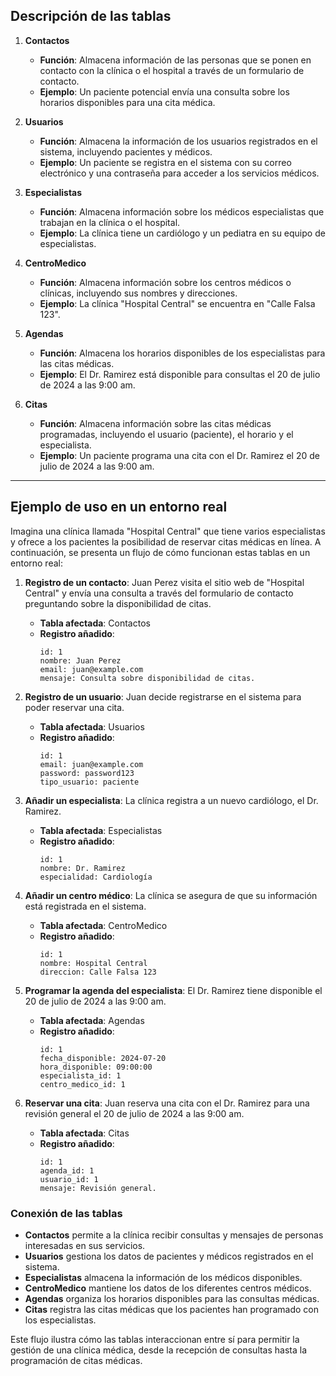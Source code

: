 ## Descripción de las tablas

1. **Contactos**
   - **Función**: Almacena información de las personas que se ponen en contacto con la clínica o el hospital a través de un formulario de contacto.
   - **Ejemplo**: Un paciente potencial envía una consulta sobre los horarios disponibles para una cita médica.

2. **Usuarios**
   - **Función**: Almacena la información de los usuarios registrados en el sistema, incluyendo pacientes y médicos.
   - **Ejemplo**: Un paciente se registra en el sistema con su correo electrónico y una contraseña para acceder a los servicios médicos.

3. **Especialistas**
   - **Función**: Almacena información sobre los médicos especialistas que trabajan en la clínica o el hospital.
   - **Ejemplo**: La clínica tiene un cardiólogo y un pediatra en su equipo de especialistas.

4. **CentroMedico**
   - **Función**: Almacena información sobre los centros médicos o clínicas, incluyendo sus nombres y direcciones.
   - **Ejemplo**: La clínica "Hospital Central" se encuentra en "Calle Falsa 123".

5. **Agendas**
   - **Función**: Almacena los horarios disponibles de los especialistas para las citas médicas.
   - **Ejemplo**: El Dr. Ramirez está disponible para consultas el 20 de julio de 2024 a las 9:00 am.

6. **Citas**
   - **Función**: Almacena información sobre las citas médicas programadas, incluyendo el usuario (paciente), el horario y el especialista.
   - **Ejemplo**: Un paciente programa una cita con el Dr. Ramirez el 20 de julio de 2024 a las 9:00 am.

---

## Ejemplo de uso en un entorno real

Imagina una clínica llamada "Hospital Central" que tiene varios especialistas y ofrece a los pacientes la posibilidad de reservar citas médicas en línea. A continuación, se presenta un flujo de cómo funcionan estas tablas en un entorno real:

1. **Registro de un contacto**: Juan Perez visita el sitio web de "Hospital Central" y envía una consulta a través del formulario de contacto preguntando sobre la disponibilidad de citas.
   - **Tabla afectada**: Contactos
   - **Registro añadido**:
     ```plaintext
     id: 1
     nombre: Juan Perez
     email: juan@example.com
     mensaje: Consulta sobre disponibilidad de citas.
     ```

2. **Registro de un usuario**: Juan decide registrarse en el sistema para poder reservar una cita.
   - **Tabla afectada**: Usuarios
   - **Registro añadido**:
     ```plaintext
     id: 1
     email: juan@example.com
     password: password123
     tipo_usuario: paciente
     ```

3. **Añadir un especialista**: La clínica registra a un nuevo cardiólogo, el Dr. Ramirez.
   - **Tabla afectada**: Especialistas
   - **Registro añadido**:
     ```plaintext
     id: 1
     nombre: Dr. Ramirez
     especialidad: Cardiología
     ```

4. **Añadir un centro médico**: La clínica se asegura de que su información está registrada en el sistema.
   - **Tabla afectada**: CentroMedico
   - **Registro añadido**:
     ```plaintext
     id: 1
     nombre: Hospital Central
     direccion: Calle Falsa 123
     ```

5. **Programar la agenda del especialista**: El Dr. Ramirez tiene disponible el 20 de julio de 2024 a las 9:00 am.
   - **Tabla afectada**: Agendas
   - **Registro añadido**:
     ```plaintext
     id: 1
     fecha_disponible: 2024-07-20
     hora_disponible: 09:00:00
     especialista_id: 1
     centro_medico_id: 1
     ```

6. **Reservar una cita**: Juan reserva una cita con el Dr. Ramirez para una revisión general el 20 de julio de 2024 a las 9:00 am.
   - **Tabla afectada**: Citas
   - **Registro añadido**:
     ```plaintext
     id: 1
     agenda_id: 1
     usuario_id: 1
     mensaje: Revisión general.
     ```

### Conexión de las tablas

- **Contactos** permite a la clínica recibir consultas y mensajes de personas interesadas en sus servicios.
- **Usuarios** gestiona los datos de pacientes y médicos registrados en el sistema.
- **Especialistas** almacena la información de los médicos disponibles.
- **CentroMedico** mantiene los datos de los diferentes centros médicos.
- **Agendas** organiza los horarios disponibles para las consultas médicas.
- **Citas** registra las citas médicas que los pacientes han programado con los especialistas.

Este flujo ilustra cómo las tablas interaccionan entre sí para permitir la gestión de una clínica médica, desde la recepción de consultas hasta la programación de citas médicas.